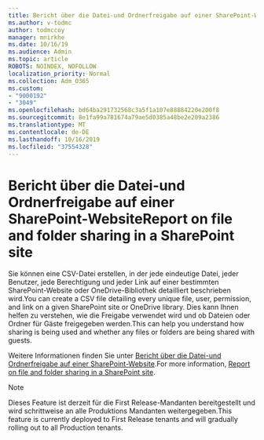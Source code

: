 ```yaml
---
title: Bericht über die Datei-und Ordnerfreigabe auf einer SharePoint-Website
ms.author: v-todmc
author: todmccoy
manager: mnirkhe
ms.date: 10/16/19
ms.audience: Admin
ms.topic: article
ROBOTS: NOINDEX, NOFOLLOW
localization_priority: Normal
ms.collection: Adm_O365
ms.custom:
- "9000192"
- "3049"
ms.openlocfilehash: bd64ba291732568c3a5f1a107e88884220e200f8
ms.sourcegitcommit: 8e1fa99a781674a79ae5d0385a48be2e209a2386
ms.translationtype: MT
ms.contentlocale: de-DE
ms.lasthandoff: 10/16/2019
ms.locfileid: "37554328"
---
```

# <a name="report-on-file-and-folder-sharing-in-a-sharepoint-site"></a><span data-ttu-id="64fe2-102">Bericht über die Datei-und Ordnerfreigabe auf einer SharePoint-Website</span><span class="sxs-lookup"><span data-stu-id="64fe2-102">Report on file and folder sharing in a SharePoint site</span></span>

<span data-ttu-id="64fe2-103">Sie können eine CSV-Datei erstellen, in der jede eindeutige Datei, jeder Benutzer, jede Berechtigung und jeder Link auf einer bestimmten SharePoint-Website oder OneDrive-Bibliothek detailliert beschrieben wird.</span><span class="sxs-lookup"><span data-stu-id="64fe2-103">You can create a CSV file detailing every unique file, user, permission, and link on a given SharePoint site or OneDrive library.</span></span> <span data-ttu-id="64fe2-104">Dies kann Ihnen helfen zu verstehen, wie die Freigabe verwendet wird und ob Dateien oder Ordner für Gäste freigegeben werden.</span><span class="sxs-lookup"><span data-stu-id="64fe2-104">This can help you understand how sharing is being used and whether any files or folders are being shared with guests.</span></span>

<span data-ttu-id="64fe2-105">Weitere Informationen finden Sie unter [Bericht über die Datei-und Ordnerfreigabe auf einer SharePoint-Website](https://docs.microsoft.com/en-us/sharepoint/sharing-reports).</span><span class="sxs-lookup"><span data-stu-id="64fe2-105">For more information, [Report on file and folder sharing in a SharePoint site](https://docs.microsoft.com/en-us/sharepoint/sharing-reports).</span></span>

> [!NOTE]
> <span data-ttu-id="64fe2-106">Dieses Feature ist derzeit für die First Release-Mandanten bereitgestellt und wird schrittweise an alle Produktions Mandanten weitergegeben.</span><span class="sxs-lookup"><span data-stu-id="64fe2-106">This feature is currently deployed to First Release tenants and will gradually rolling out to all Production tenants.</span></span>